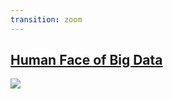 ```yaml
---
transition: zoom
---
```

## [Human Face of Big Data](https://myeonglee.com/projects/human-face-big-data)

![](/assets/img/human.png)

